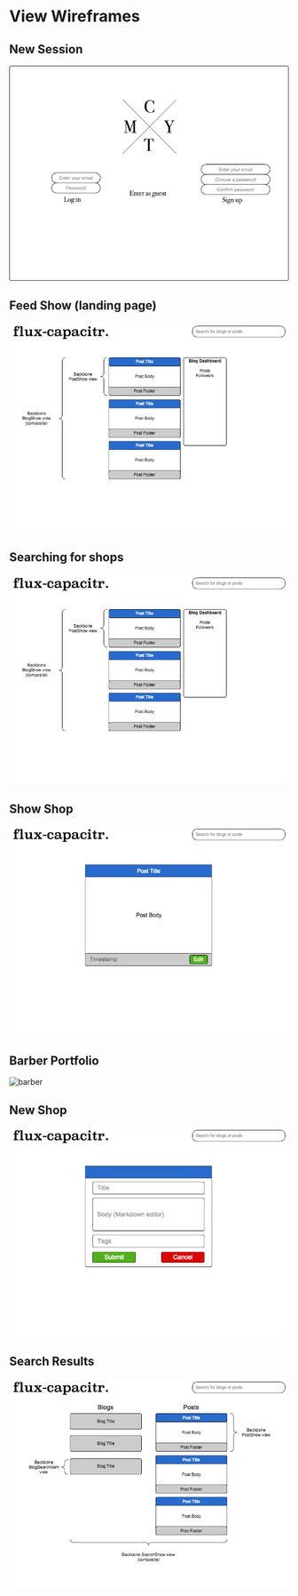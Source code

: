 # View Wireframes

## New Session
![new-session]

## Feed Show (landing page)
![feed-show]

## Searching for shops
![shop-search]

## Show Shop
![shop-show]

## Barber Portfolio
![barber]

## New Shop
![new-shop]

## Search Results
![search-results]

[new-session]: ./wireframes/new_session.png
[feed-show]: ./wireframes/feed_show.png
[shop-search]: ./wireframes/blog_show.png
[shop-show]: ./wireframes/post_show.png
[barber]: /
[new-shop]: ./wireframes/post_form.png
[search-results]: ./wireframes/search_results.png
